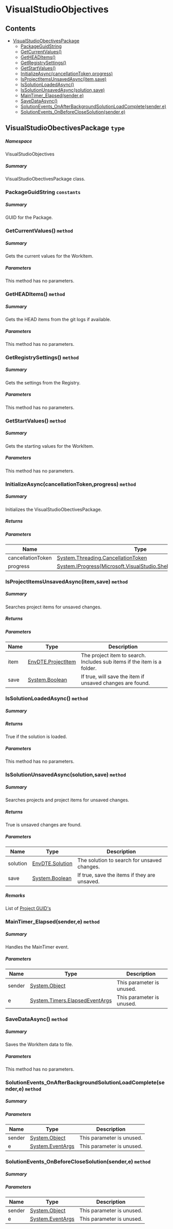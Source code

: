 <a name='assembly'></a>
# VisualStudioObjectives

## Contents

- [VisualStudioObectivesPackage](#T-VisualStudioObjectives-VisualStudioObectivesPackage 'VisualStudioObjectives.VisualStudioObectivesPackage')
  - [PackageGuidString](#F-VisualStudioObjectives-VisualStudioObectivesPackage-PackageGuidString 'VisualStudioObjectives.VisualStudioObectivesPackage.PackageGuidString')
  - [GetCurrentValues()](#M-VisualStudioObjectives-VisualStudioObectivesPackage-GetCurrentValues 'VisualStudioObjectives.VisualStudioObectivesPackage.GetCurrentValues')
  - [GetHEADItems()](#M-VisualStudioObjectives-VisualStudioObectivesPackage-GetHEADItems 'VisualStudioObjectives.VisualStudioObectivesPackage.GetHEADItems')
  - [GetRegistrySettings()](#M-VisualStudioObjectives-VisualStudioObectivesPackage-GetRegistrySettings 'VisualStudioObjectives.VisualStudioObectivesPackage.GetRegistrySettings')
  - [GetStartValues()](#M-VisualStudioObjectives-VisualStudioObectivesPackage-GetStartValues 'VisualStudioObjectives.VisualStudioObectivesPackage.GetStartValues')
  - [InitializeAsync(cancellationToken,progress)](#M-VisualStudioObjectives-VisualStudioObectivesPackage-InitializeAsync-System-Threading-CancellationToken,System-IProgress{Microsoft-VisualStudio-Shell-ServiceProgressData}- 'VisualStudioObjectives.VisualStudioObectivesPackage.InitializeAsync(System.Threading.CancellationToken,System.IProgress{Microsoft.VisualStudio.Shell.ServiceProgressData})')
  - [IsProjectItemsUnsavedAsync(item,save)](#M-VisualStudioObjectives-VisualStudioObectivesPackage-IsProjectItemsUnsavedAsync-EnvDTE-ProjectItem,System-Boolean- 'VisualStudioObjectives.VisualStudioObectivesPackage.IsProjectItemsUnsavedAsync(EnvDTE.ProjectItem,System.Boolean)')
  - [IsSolutionLoadedAsync()](#M-VisualStudioObjectives-VisualStudioObectivesPackage-IsSolutionLoadedAsync 'VisualStudioObjectives.VisualStudioObectivesPackage.IsSolutionLoadedAsync')
  - [IsSolutionUnsavedAsync(solution,save)](#M-VisualStudioObjectives-VisualStudioObectivesPackage-IsSolutionUnsavedAsync-EnvDTE-Solution,System-Boolean- 'VisualStudioObjectives.VisualStudioObectivesPackage.IsSolutionUnsavedAsync(EnvDTE.Solution,System.Boolean)')
  - [MainTimer_Elapsed(sender,e)](#M-VisualStudioObjectives-VisualStudioObectivesPackage-MainTimer_Elapsed-System-Object,System-Timers-ElapsedEventArgs- 'VisualStudioObjectives.VisualStudioObectivesPackage.MainTimer_Elapsed(System.Object,System.Timers.ElapsedEventArgs)')
  - [SaveDataAsync()](#M-VisualStudioObjectives-VisualStudioObectivesPackage-SaveDataAsync 'VisualStudioObjectives.VisualStudioObectivesPackage.SaveDataAsync')
  - [SolutionEvents_OnAfterBackgroundSolutionLoadComplete(sender,e)](#M-VisualStudioObjectives-VisualStudioObectivesPackage-SolutionEvents_OnAfterBackgroundSolutionLoadComplete-System-Object,System-EventArgs- 'VisualStudioObjectives.VisualStudioObectivesPackage.SolutionEvents_OnAfterBackgroundSolutionLoadComplete(System.Object,System.EventArgs)')
  - [SolutionEvents_OnBeforeCloseSolution(sender,e)](#M-VisualStudioObjectives-VisualStudioObectivesPackage-SolutionEvents_OnBeforeCloseSolution-System-Object,System-EventArgs- 'VisualStudioObjectives.VisualStudioObectivesPackage.SolutionEvents_OnBeforeCloseSolution(System.Object,System.EventArgs)')

<a name='T-VisualStudioObjectives-VisualStudioObectivesPackage'></a>
## VisualStudioObectivesPackage `type`

##### Namespace

VisualStudioObjectives

##### Summary

VisualStudioObectivesPackage class.

<a name='F-VisualStudioObjectives-VisualStudioObectivesPackage-PackageGuidString'></a>
### PackageGuidString `constants`

##### Summary

GUID for the Package.

<a name='M-VisualStudioObjectives-VisualStudioObectivesPackage-GetCurrentValues'></a>
### GetCurrentValues() `method`

##### Summary

Gets the current values for the WorkItem.

##### Parameters

This method has no parameters.

<a name='M-VisualStudioObjectives-VisualStudioObectivesPackage-GetHEADItems'></a>
### GetHEADItems() `method`

##### Summary

Gets the HEAD items from the git logs if available.

##### Parameters

This method has no parameters.

<a name='M-VisualStudioObjectives-VisualStudioObectivesPackage-GetRegistrySettings'></a>
### GetRegistrySettings() `method`

##### Summary

Gets the settings from the Registry.

##### Parameters

This method has no parameters.

<a name='M-VisualStudioObjectives-VisualStudioObectivesPackage-GetStartValues'></a>
### GetStartValues() `method`

##### Summary

Gets the starting values for the WorkItem.

##### Parameters

This method has no parameters.

<a name='M-VisualStudioObjectives-VisualStudioObectivesPackage-InitializeAsync-System-Threading-CancellationToken,System-IProgress{Microsoft-VisualStudio-Shell-ServiceProgressData}-'></a>
### InitializeAsync(cancellationToken,progress) `method`

##### Summary

Initializes the VisualStudioObectivesPackage.

##### Returns



##### Parameters

| Name | Type | Description |
| ---- | ---- | ----------- |
| cancellationToken | [System.Threading.CancellationToken](http://msdn.microsoft.com/query/dev14.query?appId=Dev14IDEF1&l=EN-US&k=k:System.Threading.CancellationToken 'System.Threading.CancellationToken') |  |
| progress | [System.IProgress{Microsoft.VisualStudio.Shell.ServiceProgressData}](http://msdn.microsoft.com/query/dev14.query?appId=Dev14IDEF1&l=EN-US&k=k:System.IProgress 'System.IProgress{Microsoft.VisualStudio.Shell.ServiceProgressData}') |  |

<a name='M-VisualStudioObjectives-VisualStudioObectivesPackage-IsProjectItemsUnsavedAsync-EnvDTE-ProjectItem,System-Boolean-'></a>
### IsProjectItemsUnsavedAsync(item,save) `method`

##### Summary

Searches project items for unsaved changes.

##### Returns



##### Parameters

| Name | Type | Description |
| ---- | ---- | ----------- |
| item | [EnvDTE.ProjectItem](#T-EnvDTE-ProjectItem 'EnvDTE.ProjectItem') | The project item to search.  Includes sub items if the item is a folder. |
| save | [System.Boolean](http://msdn.microsoft.com/query/dev14.query?appId=Dev14IDEF1&l=EN-US&k=k:System.Boolean 'System.Boolean') | If true, will save the item if unsaved changes are found. |

<a name='M-VisualStudioObjectives-VisualStudioObectivesPackage-IsSolutionLoadedAsync'></a>
### IsSolutionLoadedAsync() `method`

##### Summary



##### Returns

True if the solution is loaded.

##### Parameters

This method has no parameters.

<a name='M-VisualStudioObjectives-VisualStudioObectivesPackage-IsSolutionUnsavedAsync-EnvDTE-Solution,System-Boolean-'></a>
### IsSolutionUnsavedAsync(solution,save) `method`

##### Summary

Searches projects and project items for unsaved changes.

##### Returns

True is unsaved changes are found.

##### Parameters

| Name | Type | Description |
| ---- | ---- | ----------- |
| solution | [EnvDTE.Solution](#T-EnvDTE-Solution 'EnvDTE.Solution') | The solution to search for unsaved changes. |
| save | [System.Boolean](http://msdn.microsoft.com/query/dev14.query?appId=Dev14IDEF1&l=EN-US&k=k:System.Boolean 'System.Boolean') | If true, save the items if they are unsaved. |

##### Remarks

List of [Project GUID's](https://www.codeproject.com/reference/720512/list-of-visual-studio-project-type-guids")

<a name='M-VisualStudioObjectives-VisualStudioObectivesPackage-MainTimer_Elapsed-System-Object,System-Timers-ElapsedEventArgs-'></a>
### MainTimer_Elapsed(sender,e) `method`

##### Summary

Handles the MainTimer event.

##### Parameters

| Name | Type | Description |
| ---- | ---- | ----------- |
| sender | [System.Object](http://msdn.microsoft.com/query/dev14.query?appId=Dev14IDEF1&l=EN-US&k=k:System.Object 'System.Object') | This parameter is unused. |
| e | [System.Timers.ElapsedEventArgs](http://msdn.microsoft.com/query/dev14.query?appId=Dev14IDEF1&l=EN-US&k=k:System.Timers.ElapsedEventArgs 'System.Timers.ElapsedEventArgs') | This parameter is unused. |

<a name='M-VisualStudioObjectives-VisualStudioObectivesPackage-SaveDataAsync'></a>
### SaveDataAsync() `method`

##### Summary

Saves the WorkItem data to file.

##### Parameters

This method has no parameters.

<a name='M-VisualStudioObjectives-VisualStudioObectivesPackage-SolutionEvents_OnAfterBackgroundSolutionLoadComplete-System-Object,System-EventArgs-'></a>
### SolutionEvents_OnAfterBackgroundSolutionLoadComplete(sender,e) `method`

##### Summary



##### Parameters

| Name | Type | Description |
| ---- | ---- | ----------- |
| sender | [System.Object](http://msdn.microsoft.com/query/dev14.query?appId=Dev14IDEF1&l=EN-US&k=k:System.Object 'System.Object') | This parameter is unused. |
| e | [System.EventArgs](http://msdn.microsoft.com/query/dev14.query?appId=Dev14IDEF1&l=EN-US&k=k:System.EventArgs 'System.EventArgs') | This parameter is unused. |

<a name='M-VisualStudioObjectives-VisualStudioObectivesPackage-SolutionEvents_OnBeforeCloseSolution-System-Object,System-EventArgs-'></a>
### SolutionEvents_OnBeforeCloseSolution(sender,e) `method`

##### Summary



##### Parameters

| Name | Type | Description |
| ---- | ---- | ----------- |
| sender | [System.Object](http://msdn.microsoft.com/query/dev14.query?appId=Dev14IDEF1&l=EN-US&k=k:System.Object 'System.Object') | This parameter is unused. |
| e | [System.EventArgs](http://msdn.microsoft.com/query/dev14.query?appId=Dev14IDEF1&l=EN-US&k=k:System.EventArgs 'System.EventArgs') | This parameter is unused. |
